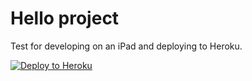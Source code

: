 # Hello project

Test for developing on an iPad and deploying to Heroku.

[![Deploy to Heroku](https://www.herokucdn.com/deploy/button.png)](https://heroku.com/deploy)
